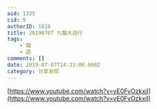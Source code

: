 ```yaml
---
aid: 1335
cid: 5
authorID: 1816
title: 20190707 九龍大遊行
tags:
    - 龍
    - 遊
comments: []
date: 2019-07-07T14:33:00.000Z
category: 分享发现
---
```


[https://www.youtube.com/watch?v=vE0FvOzkxjI](https://www.youtube.com/watch?v=vE0FvOzkxjI)
